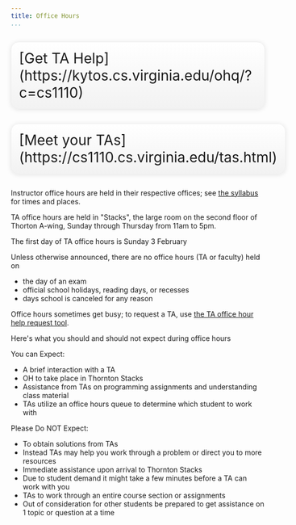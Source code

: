 ```yaml
---
title: Office Hours
...
```


<div style="display:table; font-size:200%; margin: 1em auto; padding:1ex; box-shadow: 0 1px 10px rgba(0,0,0,.1); border: thin solid #eee; border-radius:1ex; background-image: linear-gradient(to bottom, #ffffff, #f2f2f2);">[Get TA Help](https://kytos.cs.virginia.edu/ohq/?c=cs1110)</div>

<div style="display:table; font-size:200%; margin: 1em auto; padding:1ex; box-shadow: 0 1px 10px rgba(0,0,0,.1); border: thin solid #eee; border-radius:1ex; background-image: linear-gradient(to bottom, #ffffff, #f2f2f2);">[Meet your TAs](https://cs1110.cs.virginia.edu/tas.html)</div>

Instructor office hours are held in their respective offices; see [the syllabus](syllabus.html) for times and places.

TA office hours are held in "Stacks", the large room on the second floor of Thorton A-wing,
Sunday through Thursday from 11am to 5pm.

The first day of TA office hours is Sunday 3 February

Unless otherwise announced, there are no office hours (TA or faculty) held on 

-   the day of an exam
-   official school holidays, reading days, or recesses
-   days school is canceled for any reason

Office hours sometimes get busy; to request a TA, use [the TA office hour help request tool](https://kytos.cs.virginia.edu/ohq/?c=cs1110).

Here's what you should and should not expect during office hours

You can Expect:
- A brief interaction with a TA
- OH to take place in Thornton Stacks
- Assistance from TAs on programming assignments and understanding class material
- TAs utilize an office hours queue to determine which student to work with

Please Do NOT Expect:
- To obtain solutions from TAs
- Instead TAs may help you work through a problem or direct you to more resources
- Immediate assistance upon arrival to Thornton Stacks
- Due to student demand it might take a few minutes before a TA can work with you
- TAs to work through an entire course section or assignments
- Out of consideration for other students be prepared to get assistance on 1 topic or question at a time



